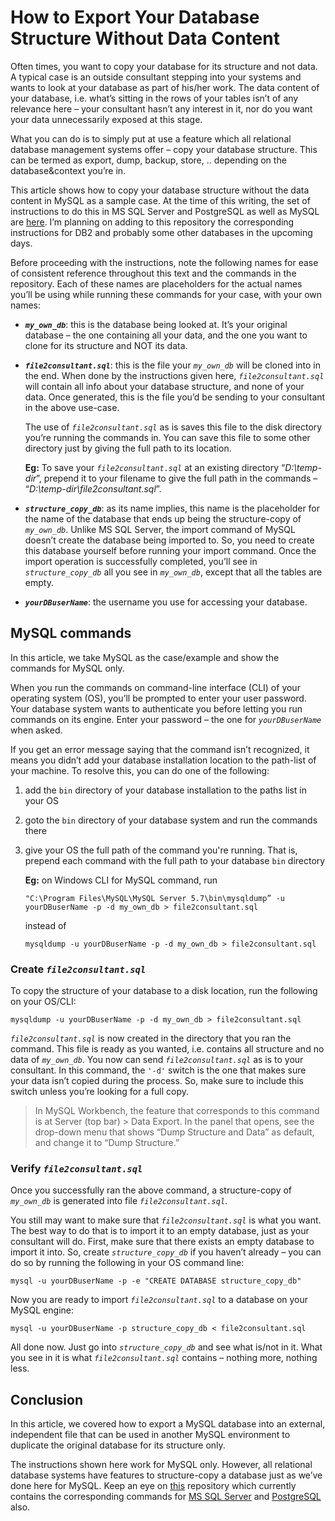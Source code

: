# How to Export Your Database Structure Without Data Content

Often times, you want to copy your database for its structure and not data. A typical case is an outside consultant stepping into your systems and wants to look at your database as part of his/her work. The data content of your database, i.e. what’s sitting in the rows of your tables isn’t of any relevance here – your consultant hasn’t any interest in it, nor do you want your data unnecessarily exposed at this stage. 

What you can do is to simply put at use a feature which all relational database management systems offer – copy your database structure. This can be termed as export, dump, backup, store, .. depending on the database&context you’re in. 

This article shows how to copy your database structure without the data content in MySQL as a sample case. At the time of this writing, the set of instructions to do this in MS SQL Server and PostgreSQL as well as MySQL are [here](https://github.com/ayseA/export-database-structure-and-not-content). I’m planning on adding to this repository the corresponding instructions for DB2 and probably some other databases in the upcoming days.

Before proceeding with the instructions, note the following names for ease of consistent reference throughout this text and the commands in the repository. Each of these names are placeholders for the actual names you’ll be using while running these commands for your case, with your own names: 

* _**`my_own_db`**_: this is the database being looked at. It’s your original database – the one containing all your data, and the one you want to clone for its structure and NOT its data.
* _**`file2consultant.sql`**_: this is the file your _`my_own_db`_ will be cloned into in the end. When done by the instructions given here, _`file2consultant.sql`_ will contain all info about your database structure, and none of your data. Once generated, this is the file you’d be sending to your consultant in the above use-case.


     The use of _`file2consultant.sql`_ as is saves this file to the disk directory you’re running the commands in. You can save this file to some other directory just by giving the full path to its location. 

    **Eg:** To save your _`file2consultant.sql`_ at an existing directory “_D:\temp-dir_”, prepend it to your filename to give the full path in the commands – “_D:\temp-dir\file2consultant.sql_”. 

* _**`structure_copy_db`**_: as its name implies, this name is the placeholder for the name of the database that ends up being the structure-copy of _`my_own_db`_. Unlike MS SQL Server, the import command of MySQL doesn’t create the database being imported to. So, you need to create this database yourself before running your import command. Once the import operation is successfully completed, you’ll see in _`structure_copy_db`_ all you see in _`my_own_db`_, except that all the tables are empty.

* _**`yourDBuserName`**_: the username you use for accessing your database.

## MySQL commands

In this article, we take MySQL as the case/example and show the commands for MySQL only.

When you run the commands on command-line interface (CLI) of your operating system (OS), you’ll be prompted to enter your user password. Your database system wants to authenticate you before letting you run commands on its engine. Enter your password – the one for _`yourDBuserName`_ when asked.

If you get an error message saying that the command isn’t recognized, it means you didn’t add your database installation location to the path-list of your machine. To resolve this, you can do one of the following:

1. add the `bin` directory of your database installation to the paths list in your OS

2. goto the `bin` directory of your database system and run the commands there

3. give your OS the full path of the command you're running. That is, prepend each command with the full path to your database `bin` directory

    **Eg:** on Windows CLI for MySQL command, run 
     
     ``` 
     "C:\Program Files\MySQL\MySQL Server 5.7\bin\mysqldump” -u yourDBuserName -p -d my_own_db > file2consultant.sql 
     ```

     instead of 
 
   ``` 
   mysqldump -u yourDBuserName -p -d my_own_db > file2consultant.sql
   ```
     

### Create _`file2consultant.sql`_

To copy the structure of your database to a disk location, run the following on your OS/CLI:
    
   ``` 
   mysqldump -u yourDBuserName -p -d my_own_db > file2consultant.sql
   ```
     
_`file2consultant.sql`_ is now created in the directory that you ran the command. This file is ready as you wanted, i.e. contains all structure and no data of _`my_own_db`_. You now can send _`file2consultant.sql`_ as is to your consultant. In this command, the `'-d'` switch is the one that makes sure your data isn’t copied during the process. So, make sure to include this switch unless you’re looking for a full copy.

> In MySQL Workbench, the feature that corresponds to this command is at 
> Server (top bar) > Data Export. 
> In the panel that opens, see the drop-down menu that shows 
> “Dump Structure and Data” as default, and change it to “Dump Structure.”

### Verify _`file2consultant.sql`_


Once you successfully ran the above command, a structure-copy of _`my_own_db`_ is generated into file _`file2consultant.sql`_.

You still may want to make sure that _`file2consultant.sql`_ is what you want. The best way to do that is to import it to an empty database, just as your consultant will do. First, make sure that there exists an empty database to import it into. So, create _`structure_copy_db`_ if you haven’t already – you can do so by running the following in your OS command line:

```
mysql -u yourDBuserName -p -e "CREATE DATABASE structure_copy_db"
```
Now you are ready to import _`file2consultant.sql`_ to a database on your MySQL engine:
```
mysql -u yourDBuserName -p structure_copy_db < file2consultant.sql
```



All done now. Just go into _`structure_copy_db`_ and see what is/not in it. What you see in it is what _`file2consultant.sql`_ contains – nothing more, nothing less.

  
  

## Conclusion

  

In this article, we covered how to export a MySQL database into an external, independent file that can be used in another MySQL environment to duplicate the original database for its structure only.

  

The instructions shown here work for MySQL only. However, all relational database systems have features to structure-copy a database just as we’ve done here for MySQL. 	Keep an eye on [this](https://github.com/ayseA/export-database-structure-and-not-content) repository which currently contains the corresponding commands for  [MS SQL Server](https://github.com/ayseA/export-database-structure-and-not-content/blob/master/SQL-Server) and [PostgreSQL](https://github.com/ayseA/export-database-structure-and-not-content/blob/master/psql) also.
